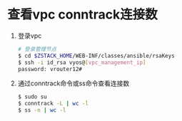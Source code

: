 # 查看vpc conntrack连接数

1. 登录vpc

   ```bash
   # 登录管理节点
   $ cd $ZSTACK_HOME/WEB-INF/classes/ansible/rsaKeys
   $ ssh -i id_rsa vyos@[vpc_management_ip]
   password: vrouter12#
   ```

2. 通过conntrack命令或ss命令查看连接数

   ```bash
   $ sudo su
   $ conntrack -L | wc -l
   $ ss -n | wc -l
   ```

   

